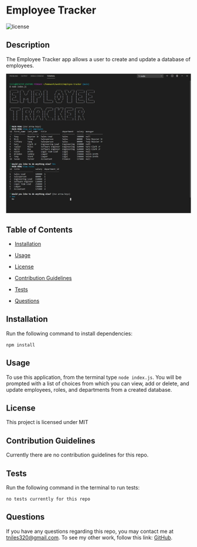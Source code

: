 # Employee Tracker

![license](https://img.shields.io/badge/License-MIT-orange)

## Description

The Employee Tracker app allows a user to create and update a database of employees.

![terminal screenshot](images/employee-tracker.jpg)

## Table of Contents 

* [Installation](#installation)

* [Usage](#usage)

* [License](#license)

* [Contribution Guidelines](#contribution-guidelines)

* [Tests](#tests)

* [Questions](#questions)

## Installation

Run the following command to install dependencies:

```
npm install
```

## Usage

To use this application, from the terminal type `node index.js`. You will be prompted with a list of choices from which you can view, add or delete, and update employees, roles, and departments from a created database.

## License

This project is licensed under MIT

## Contribution Guidelines

Currently there are no contribution guidelines for this repo.

## Tests

Run the following command in the terminal to run tests:

```
no tests currently for this repo
```

## Questions

If you have any questions regarding this repo, you may contact me at tniles320@gmail.com. To see my other work, follow this link: [GitHub](https://github.com/tniles320/).